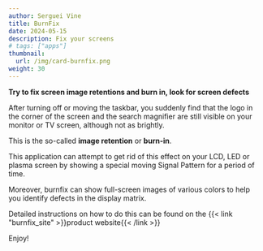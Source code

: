 ```yaml
---
author: Serguei Vine
title: BurnFix
date: 2024-05-15
description: Fix your screens
# tags: ["apps"]
thumbnail:
  url: /img/card-burnfix.png
weight: 30
---
```



**Try to fix screen image retentions and burn in, look for screen defects**

After turning off or moving the taskbar, you suddenly find that the logo in the corner of the screen and the search magnifier are still visible on your monitor or TV screen, although not as brightly.

This is the so-called **image retention** or **burn-in**.

This application can attempt to get rid of this effect on your LCD, LED or plasma screen by showing a special moving Signal Pattern for a period of time.

Moreover, burnfix can show full-screen images of various colors to help you identify defects in the display matrix.   

Detailed instructions on how to do this can be found on the {{< link "burnfix_site" >}}product website{{< /link >}}  

Enjoy!  
